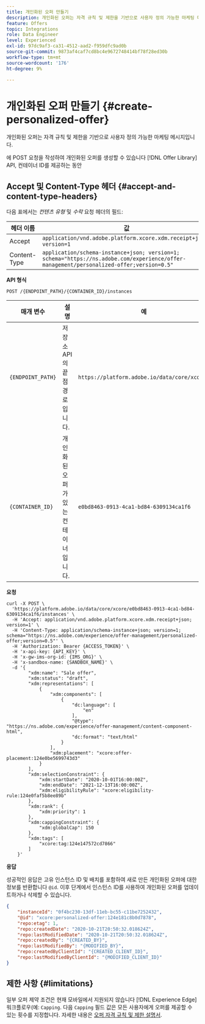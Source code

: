 ```yaml
---
title: 개인화된 오퍼 만들기
description: 개인화된 오퍼는 자격 규칙 및 제한을 기반으로 사용자 정의 가능한 마케팅 메시지입니다.
feature: Offers
topic: Integrations
role: Data Engineer
level: Experienced
exl-id: 97dc9af3-ca31-4512-aad2-f959dfc9ad0b
source-git-commit: 9873af4caf7cd8bc4e9672748414bf78f28ed30b
workflow-type: tm+mt
source-wordcount: '176'
ht-degree: 9%

---
```


# 개인화된 오퍼 만들기 {#create-personalized-offer}

개인화된 오퍼는 자격 규칙 및 제한을 기반으로 사용자 정의 가능한 마케팅 메시지입니다.

에 POST 요청을 작성하여 개인화된 오퍼를 생성할 수 있습니다 [!DNL Offer Library] API, 컨테이너 ID를 제공하는 동안

## Accept 및 Content-Type 헤더 {#accept-and-content-type-headers}

다음 표에서는 *컨텐츠 유형* 및 *수락* 요청 헤더의 필드:

| 헤더 이름 | 값 |
| ----------- | ----- |
| Accept | `application/vnd.adobe.platform.xcore.xdm.receipt+json; version=1` |
| Content-Type | `application/schema-instance+json; version=1;  schema="https://ns.adobe.com/experience/offer-management/personalized-offer;version=0.5"` |

**API 형식**

```http
POST /{ENDPOINT_PATH}/{CONTAINER_ID}/instances
```

| 매개 변수 | 설명 | 예 |
| --------- | ----------- | ------- |
| `{ENDPOINT_PATH}` | 저장소 API의 끝점 경로입니다. | `https://platform.adobe.io/data/core/xcore/` |
| `{CONTAINER_ID}` | 개인화된 오퍼가 있는 컨테이너입니다. | `e0bd8463-0913-4ca1-bd84-6309134ca1f6` |

**요청**

```shell
curl -X POST \
  'https://platform.adobe.io/data/core/xcore/e0bd8463-0913-4ca1-bd84-6309134ca1f6/instances' \
  -H 'Accept: application/vnd.adobe.platform.xcore.xdm.receipt+json; version=1' \
  -H 'Content-Type: application/schema-instance+json; version=1;  schema="https://ns.adobe.com/experience/offer-management/personalized-offer;version=0.5"' \
  -H 'Authorization: Bearer {ACCESS_TOKEN}' \
  -H 'x-api-key: {API_KEY}' \
  -H 'x-gw-ims-org-id: {IMS_ORG}' \
  -H 'x-sandbox-name: {SANDBOX_NAME}' \
  -d '{
        "xdm:name": "Sale offer",
        "xdm:status": "draft",
        "xdm:representations": [
            {
                "xdm:components": [
                    {
                        "dc:language": [
                            "en"
                        ],
                        "@type": "https://ns.adobe.com/experience/offer-management/content-component-html",
                        "dc:format": "text/html"
                    }
                ],
                "xdm:placement": "xcore:offer-placement:124e0be5699743d3"
            }
        ],
        "xdm:selectionConstraint": {
            "xdm:startDate": "2020-10-01T16:00:00Z",
            "xdm:endDate": "2021-12-13T16:00:00Z",
            "xdm:eligibilityRule": "xcore:eligibility-rule:124e0faf5b8ee89b"
        },
        "xdm:rank": {
            "xdm:priority": 1
        },
        "xdm:cappingConstraint": {
            "xdm:globalCap": 150
        },
        "xdm:tags": [
            "xcore:tag:124e147572cd7866"
        ]
    }'
```

**응답**

성공적인 응답은 고유 인스턴스 ID 및 배치를 포함하여 새로 만든 개인화된 오퍼에 대한 정보를 반환합니다 `@id`. 이후 단계에서 인스턴스 ID를 사용하여 개인화된 오퍼를 업데이트하거나 삭제할 수 있습니다.

```json
{
    "instanceId": "0f4bc230-13df-11eb-bc55-c11be7252432",
    "@id": "xcore:personalized-offer:124e181c8b0d7878",
    "repo:etag": 1,
    "repo:createdDate": "2020-10-21T20:50:32.018624Z",
    "repo:lastModifiedDate": "2020-10-21T20:50:32.018624Z",
    "repo:createdBy": "{CREATED_BY}",
    "repo:lastModifiedBy": "{MODIFIED_BY}",
    "repo:createdByClientId": "{CREATED_CLIENT_ID}",
    "repo:lastModifiedByClientId": "{MODIFIED_CLIENT_ID}"
}
```

## 제한 사항 {#limitations}

일부 오퍼 제약 조건은 현재 모바일에서 지원되지 않습니다 [!DNL Experience Edge] 워크플로우(예: `Capping`. 다음 `Capping` 필드 값은 모든 사용자에게 오퍼를 제공할 수 있는 횟수를 지정합니다. 자세한 내용은 [오퍼 자격 규칙 및 제한 설명서](../../../offer-library/creating-personalized-offers.md).